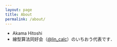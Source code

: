 ```yaml
---
layout: page
title: About
permalink: /about/
---
```


- Akama Hitoshi
- 線型算法同好会（[@lin_calc](https://twitter.com/lin_calc)）のいちおう代表です．
